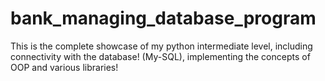 # bank_managing_database_program
This is the complete showcase of my python intermediate level, including connectivity with the database! (My-SQL), implementing the concepts of OOP and various libraries!
